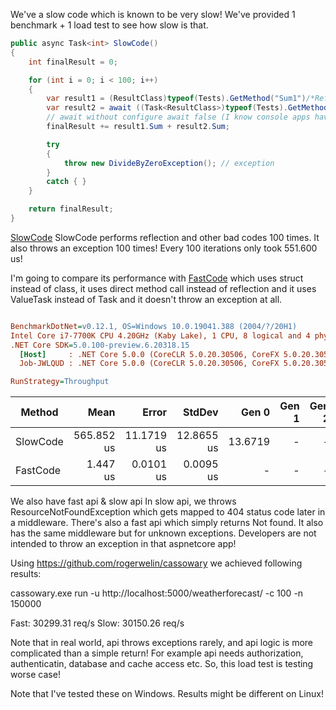 We've a slow code which is known to be very slow! We've provided 1 benchmark + 1 load test to see how slow is that.

```cs
public async Task<int> SlowCode()
{
    int finalResult = 0;

    for (int i = 0; i < 100; i++)
    {
        var result1 = (ResultClass)typeof(Tests).GetMethod("Sum1")/*Reflection*/.Invoke(this, new object[] { 1, 2 /*Boxing*/ })/*Dynamic Dispath*/;
        var result2 = await ((Task<ResultClass>)typeof(Tests).GetMethod("Sum1Async")/*Reflection*/.Invoke(this, new object[] { 1, 2 /*Boxing*/ }))/*Dynamic Dispath*/;
        // await without configure await false (I know console apps have no sync context!)
        finalResult += result1.Sum + result2.Sum;

        try
        {
            throw new DivideByZeroException(); // exception
        }
        catch { }
    }

    return finalResult;
}
```

[SlowCode](https://github.com/ysmoradi/MicroOptimizationBenchmark/blob/master/MicroOptimizationBenchmark/Program.cs#L29-L45) SlowCode performs reflection and other bad codes 100 times. It also throws an exception 100 times! Every 100 iterations only took 551.600 us!

I'm going to compare its performance with [FastCode](https://github.com/ysmoradi/MicroOptimizationBenchmark/blob/master/MicroOptimizationBenchmark/Program.cs#L51-L60) which uses struct instead of class, it uses direct method call instead of reflection and it uses ValueTask instead of Task and it doesn't throw an exception at all.

``` ini

BenchmarkDotNet=v0.12.1, OS=Windows 10.0.19041.388 (2004/?/20H1)
Intel Core i7-7700K CPU 4.20GHz (Kaby Lake), 1 CPU, 8 logical and 4 physical cores
.NET Core SDK=5.0.100-preview.6.20318.15
  [Host]     : .NET Core 5.0.0 (CoreCLR 5.0.20.30506, CoreFX 5.0.20.30506), X64 RyuJIT
  Job-JWLQUD : .NET Core 5.0.0 (CoreCLR 5.0.20.30506, CoreFX 5.0.20.30506), X64 RyuJIT

RunStrategy=Throughput
```

|   Method |       Mean |      Error |     StdDev |   Gen 0 | Gen 1 | Gen 2 | Allocated |
|--------- |-----------:|-----------:|-----------:|--------:|------:|------:|----------:|
| SlowCode | 565.852 us | 11.1719 us | 12.8655 us | 13.6719 |     - |     - |   57675 B |
| FastCode |   1.447 us |  0.0101 us |  0.0095 us |       - |     - |     - |         - |

We also have fast api & slow api
In slow api, we throws ResourceNotFoundException which gets mapped to 404 status code later in a middleware.
There's also a fast api which simply returns Not found. It also has the same middleware but for unknown exceptions. Developers are not intended to throw an exception in that aspnetcore app!

Using https://github.com/rogerwelin/cassowary we achieved following results:

cassowary.exe run -u http://localhost:5000/weatherforecast/ -c 100 -n 150000

Fast: 30299.31 req/s
Slow: 30150.26 req/s

Note that in real world, api throws exceptions rarely, and api logic is more complicated than a simple return!
For example api needs authorization, authenticatin, database and cache access etc.
So, this load test is testing worse case!

Note that I've tested these on Windows. Results might be different on Linux!
